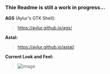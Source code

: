 ### Thie Readme is still a work in progress...

**AGS** (Aylur's GTK Shell):
> https://aylur.github.io/ags/

**Astal:**
> https://aylur.github.io/astal/

**Current Look and Feel:**
> ![image](https://github.com/user-attachments/assets/38a01546-6b99-4532-a332-d169ea88e311)
